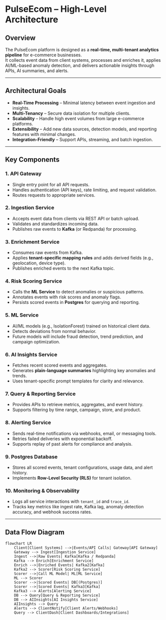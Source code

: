 # PulseEcom – High-Level Architecture

## Overview
The PulseEcom platform is designed as a **real-time, multi-tenant analytics pipeline** for e-commerce businesses.  
It collects event data from client systems, processes and enriches it, applies AI/ML-based anomaly detection, and delivers actionable insights through APIs, AI summaries, and alerts.

---

## Architectural Goals
- **Real-Time Processing** – Minimal latency between event ingestion and insights.
- **Multi-Tenancy** – Secure data isolation for multiple clients.
- **Scalability** – Handle high event volumes from large e-commerce platforms.
- **Extensibility** – Add new data sources, detection models, and reporting features with minimal changes.
- **Integration-Friendly** – Support APIs, streaming, and batch ingestion.

---

## Key Components

### 1. API Gateway
- Single entry point for all API requests.
- Handles authentication (API keys), rate limiting, and request validation.
- Routes requests to appropriate services.

### 2. Ingestion Service
- Accepts event data from clients via REST API or batch upload.
- Validates and standardizes incoming data.
- Publishes raw events to **Kafka** (or Redpanda) for processing.

### 3. Enrichment Service
- Consumes raw events from Kafka.
- Applies **tenant-specific mapping rules** and adds derived fields (e.g., geolocation, device type).
- Publishes enriched events to the next Kafka topic.

### 4. Risk Scoring Service
- Calls the **ML Service** to detect anomalies or suspicious patterns.
- Annotates events with risk scores and anomaly flags.
- Persists scored events in **Postgres** for querying and reporting.

### 5. ML Service
- AI/ML models (e.g., IsolationForest) trained on historical client data.
- Detects deviations from normal behavior.
- Future models will include fraud detection, trend prediction, and campaign optimization.

### 6. AI Insights Service
- Fetches recent scored events and aggregates.
- Generates **plain-language summaries** highlighting key anomalies and trends.
- Uses tenant-specific prompt templates for clarity and relevance.

### 7. Query & Reporting Service
- Provides APIs to retrieve metrics, aggregates, and event history.
- Supports filtering by time range, campaign, store, and product.

### 8. Alerting Service
- Sends real-time notifications via webhooks, email, or messaging tools.
- Retries failed deliveries with exponential backoff.
- Supports replay of past alerts for compliance and analysis.

### 9. Postgres Database
- Stores all scored events, tenant configurations, usage data, and alert history.
- Implements **Row-Level Security (RLS)** for tenant isolation.

### 10. Monitoring & Observability
- Logs all service interactions with `tenant_id` and `trace_id`.
- Tracks key metrics like ingest rate, Kafka lag, anomaly detection accuracy, and webhook success rates.

---

## Data Flow Diagram

```mermaid
flowchart LR
    Client[Client Systems] -->|Events/API Calls| Gateway[API Gateway]
    Gateway --> Ingest[Ingestion Service]
    Ingest -->|Raw Events| Kafka[Kafka / Redpanda]
    Kafka --> Enrich[Enrichment Service]
    Enrich -->|Enriched Events| Kafka2[Kafka]
    Kafka2 --> Scorer[Risk Scoring Service]
    Scorer -->|Call ML Model| ML[ML Service]
    ML --> Scorer
    Scorer -->|Scored Events| DB[(Postgres)]
    Scorer -->|Scored Events| Kafka3[Kafka]
    Kafka3 --> Alerts[Alerting Service]
    DB --> Query[Query & Reporting Service]
    DB --> AIInsights[AI Insights Service]
    AIInsights --> Query
    Alerts --> ClientNotify[Client Alerts/Webhooks]
    Query --> ClientDash[Client Dashboards/Integrations]
